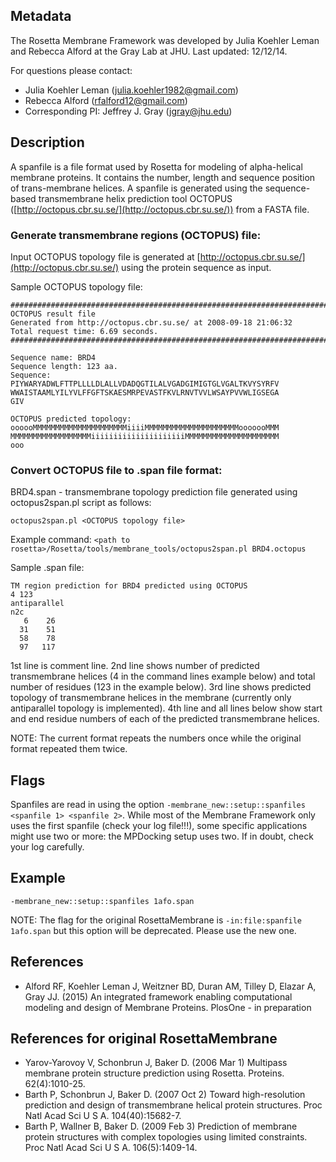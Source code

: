 ## Metadata

The Rosetta Membrane Framework was developed by Julia Koehler Leman and Rebecca Alford at the Gray Lab at JHU. 
Last updated: 12/12/14. 

For questions please contact: 
- Julia Koehler Leman ([julia.koehler1982@gmail.com](julia.koehler1982@gmail.com))
- Rebecca Alford ([rfalford12@gmail.com](rfalford12@gmail.com))
- Corresponding PI: Jeffrey J. Gray ([jgray@jhu.edu](jgray@jhu.edu))

## Description

A spanfile is a file format used by Rosetta for modeling of alpha-helical membrane proteins. It contains the number, length and sequence position of trans-membrane helices. A spanfile is generated using the sequence-based transmembrane helix prediction tool OCTOPUS ([http://octopus.cbr.su.se/](http://octopus.cbr.su.se/)) from a FASTA file. 

### Generate transmembrane regions (OCTOPUS) file:

Input OCTOPUS topology file is generated at [http://octopus.cbr.su.se/](http://octopus.cbr.su.se/) using the protein sequence as input.

Sample OCTOPUS topology file:

```
##############################################################################
OCTOPUS result file
Generated from http://octopus.cbr.su.se/ at 2008-09-18 21:06:32
Total request time: 6.69 seconds.
##############################################################################

Sequence name: BRD4
Sequence length: 123 aa.
Sequence:
PIYWARYADWLFTTPLLLLDLALLVDADQGTILALVGADGIMIGTGLVGALTKVYSYRFV
WWAISTAAMLYILYVLFFGFTSKAESMRPEVASTFKVLRNVTVVLWSAYPVVWLIGSEGA
GIV

OCTOPUS predicted topology:
oooooMMMMMMMMMMMMMMMMMMMMMiiiiMMMMMMMMMMMMMMMMMMMMMooooooMMM
MMMMMMMMMMMMMMMMMMiiiiiiiiiiiiiiiiiiiiiMMMMMMMMMMMMMMMMMMMMM
ooo
```

### Convert OCTOPUS file to .span file format:

BRD4.span - transmembrane topology prediction file generated using octopus2span.pl script as follows:

`octopus2span.pl <OCTOPUS topology file>`

Example command: 
`<path to rosetta>/Rosetta/tools/membrane_tools/octopus2span.pl BRD4.octopus`

Sample .span file:

```
TM region prediction for BRD4 predicted using OCTOPUS
4 123
antiparallel
n2c
   6    26
  31    51
  58    78
  97   117
```

1st line is comment line. 2nd line shows number of predicted transmembrane helices (4 in the command lines example below) and total number of residues (123 in the example below). 3rd line shows predicted topology of transmembrane helices in the membrane (currently only antiparallel topology is implemented). 4th line and all lines below show start and end residue numbers of each of the predicted transmembrane helices. 

NOTE: The current format repeats the numbers once while the original format repeated them twice.

## Flags

Spanfiles are read in using the option `-membrane_new::setup::spanfiles <spanfile 1> <spanfile 2>`. While most of the Membrane Framework only uses the first spanfile (check your log file!!!), some specific applications might use two or more: the MPDocking setup uses two. If in doubt, check your log carefully. 
 
## Example

`-membrane_new::setup::spanfiles 1afo.span`

NOTE: The flag for the original RosettaMembrane is `-in:file:spanfile 1afo.span` but this option will be deprecated. Please use the new one. 

## References

* Alford RF, Koehler Leman J, Weitzner BD, Duran AM, Tilley D, Elazar A, Gray JJ. (2015) An integrated framework enabling computational modeling and design of Membrane Proteins. PlosOne - in preparation 

## References for original RosettaMembrane

* Yarov-Yarovoy V, Schonbrun J, Baker D. (2006 Mar 1) Multipass membrane protein structure prediction using Rosetta. Proteins. 62(4):1010-25.
* Barth P, Schonbrun J, Baker D. (2007 Oct 2) Toward high-resolution prediction and design of transmembrane helical protein structures. Proc Natl Acad Sci U S A. 104(40):15682-7.
* Barth P, Wallner B, Baker D. (2009 Feb 3) Prediction of membrane protein structures with complex topologies using limited constraints. Proc Natl Acad Sci U S A. 106(5):1409-14.
